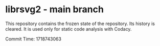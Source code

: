 # librsvg2 - main branch

This repository contains the frozen state of the repository.
Its history is cleared. It is used only for static code
analysis with Codacy.

Commit Time: 1718743063